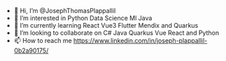 - 👋 Hi, I’m @JosephThomasPlappallil
- 👀 I’m interested in Python Data Science Ml Java
- 🌱 I’m currently learning React Vue3 Flutter Mendix and Quarkus 
- 💞️ I’m looking to collaborate on C# Java Quarkus Vue React and Python
- 📫 How to reach me https://www.linkedin.com/in/joseph-plappallil-0b2a90175/

<!---
JosephThomasPlappallil/JosephThomasPlappallil is a ✨ special ✨ repository because its `README.md` (this file) appears on your GitHub profile.
You can click the Preview link to take a look at your changes.
--->
